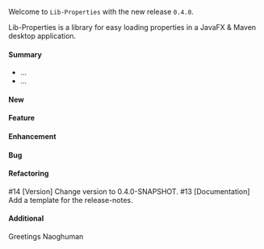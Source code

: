 Welcome to `Lib-Properties` with the new release `0.4.0`.

Lib-Properties is a library for easy loading properties in a JavaFX & Maven 
desktop application.



#### Summary
* ...
* ...



#### New



#### Feature



#### Enhancement



#### Bug



#### Refactoring
#14 [Version] Change version to 0.4.0-SNAPSHOT.
#13 [Documentation] Add a template for the release-notes.



#### Additional



Greetings
Naoghuman



[//]: # (Issues which will be integrated in this release)



[//]: # (Links)

